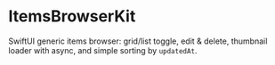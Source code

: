 # ItemsBrowserKit
SwiftUI generic items browser: grid/list toggle, edit &amp; delete, thumbnail loader with async, and simple sorting by `updatedAt`.
